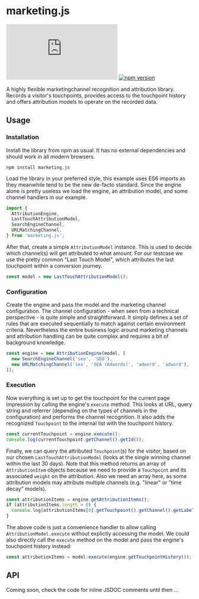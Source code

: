 # marketing.js

[![Build Status](https://dev.azure.com/ricopfaus/marketing.js/_apis/build/status/ryx.marketing.js)](https://dev.azure.com/ricopfaus/marketing.js/_build/latest?definitionId=1)
[![npm version](https://badge.fury.io/js/marketing.js.svg)](https://badge.fury.io/js/marketing.js)

A highly flexible marketingchannel recognition and attribution library. Records a visitor's touchpoints, provides access to the touchpoint history and offers attribution models to operate on the recorded data.

## Usage

### Installation
Install the library from npm as usual. It has no external dependencies and should work in all modern browsers.

    npm install marketing.js

Load the library in your preferred style, this example uses ES6 imports as they meanwhile tend to be the new de-facto standard. Since the engine alone is pretty useless we load the engine, an attribution model, and some channel handlers in our example.

```javascript
import {
  AttributionEngine,
  LastTouchAttributionModel,
  SearchEngineChannel,
  URLMatchingChannel,
} from 'marketing.js';
```

After that, create a simple `AttributionModel` instance. This is used to decide which channel(s) will get attributed to what amount. For our testcase we use the pretty common "Last Touch Model", which attributes the last touchpoint within a conversion journey.

```javascript
const model = new LastTouchAttributionModel();
```

### Configuration
Create the engine and pass the model and the marketing channel configuration. The channel configuration - when seen from a technical perspective - is quite simple and straightforward. It simply defines a set of rules that are executed sequentially to match against certain environment criteria. Nevertheless the entire business logic around marketing channels and attribution handling can be quite complex and requires a bit of background knowledge.

```javascript
const engine = new AttributionEngine(model, [
  new SearchEngineChannel('seo', 'SEO'),
  new URLMatchingChannel('sea', 'SEA (Adwords)', 'adword', 'adword'),
]);
```

### Execution
Now everything is set up to get the touchpoint for the current page impression by calling the engine's `execute` method. This looks at URL, query string and referrer (depending on the types of channels in the configuration) and performs the channel recognition. It also adds the recognized `Touchpoint` to the internal list with the touchpoint history.

```javascript
const currentTouchpoint = engine.execute();
console.log(currentTouchpoint.getChannel().getId());
```

Finally, we can query the attributed `Touchpoint`(s) for the visitor, based on our chosen `LastTouchAttributionModel` (looks at the single winning channel within the last 30 days). Note that this method returns an array of `AttributionItem` objects because we need to provide a `Touchpoint` and its associated `weight` on the attribution. Also we need an array here, as some attribution models may attribute multiple channels (e.g. "linear" or "time decay" models).

```javascript
const attributionItems = engine.getAttributionItems();
if (attributionItems.length > 0) {
  console.log(attributionItems[0].getTouchpoint().getChannel().getLabel())
}
```

The above code is just a convenience handler to allow calling `AttributionModel.execute` without explictly accessing the model. We could also directly call the `execute` method on the model and pass the engine's touchpoint history instead:

```javascript
const attributionItems = model.execute(engine.getTouchpointHistory());
```

## API
Coming soon, check the code for inline JSDOC comments until then ...
